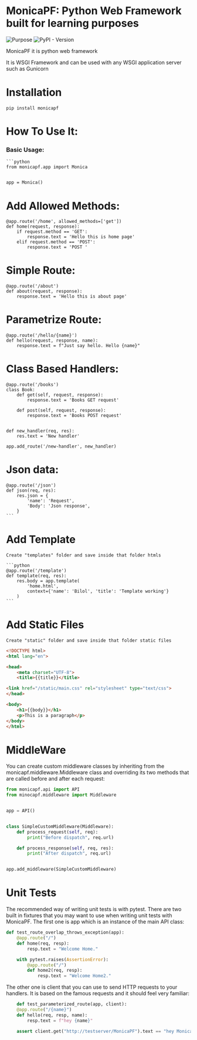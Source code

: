 # MonicaPF: Python Web Framework built for learning purposes


![Purpose](https://img.shields.io/badge/learning-green)
![PyPI - Version](https://img.shields.io/pypi/v/monicapf)


MonicaPF it is python web framework

It is WSGI Framework and can be used with any WSGI application server such as Gunicorn


# Installation
```shell
pip install monicapf
```

# How To Use It:


### Basic Usage:

    ```python
    from monicapf.app import Monica


    app = Monica()      


# Add Allowed Methods:
    @app.route('/home', allowed_methods=['get'])
    def home(request, response):
        if request.method == 'GET':
            response.text = 'Hello this is home page'
        elif request.method == 'POST':
            response.text = 'POST '


# Simple Route:
    @app.route('/about')
    def about(request, response):
        response.text = 'Hello this is about page'    
        

# Parametrize Route:
    @app.route('/hello/{name}')
    def hello(request, response, name):
        response.text = f"Just say hello. Hello {name}"    


# Class Based Handlers:
    @app.route('/books')
    class Book:
        def get(self, request, response):
            response.text = 'Books GET request'

        def post(self, request, response):
            response.text = 'Books POST request'


    def new_handler(req, res):
        res.text = 'New handler'

    app.add_route('/new-handler', new_handler)




# Json data:
    @app.route('/json')
    def json(req, res):
        res.json = {
            'name': 'Request',
            'Body': 'Json response',
        }
    ```

# Add Template
    Create "templates" folder and save inside that folder htmls

    ```python
    @app.route('/template')
    def template(req, res):
        res.body = app.template(
            'home.html',
            context={'name': 'Bilol', 'title': 'Template working'}
        ) 
    ```       

# Add Static Files
    Create "static" folder and save inside that folder static files

    
```html
<!DOCTYPE html>
<html lang="en">

<head>
    <meta charset="UTF-8">
    <title>{{title}}</title>

<link href="/static/main.css" rel="stylesheet" type="text/css">
</head>

<body>
    <h1>{{body}}</h1>
    <p>This is a paragraph</p>
</body>
</html>
```



# MiddleWare

You can create custom middleware classes by inheriting from the monicapf.middleware.Middleware class and overriding its two methods that are called before and after each request:

```python
from monicapf.api import API
from minocapf.middleware import Middleware


app = API()


class SimpleCustomMiddleware(Middleware):
    def process_request(self, req):
        print("Before dispatch", req.url)

    def process_response(self, req, res):
        print("After dispatch", req.url)


app.add_middleware(SimpleCustomMiddleware)
```


# Unit Tests

The recommended way of writing unit tests is with pytest. There are two built in fixtures that you may want to use when writing unit tests with MonicaPF. The first one is app which is an instance of the main API class:

```python
def test_route_overlap_throws_exception(app):
    @app.route("/")
    def home(req, resp):
        resp.text = "Welcome Home."

    with pytest.raises(AssertionError):
        @app.route("/")
        def home2(req, resp):
            resp.text = "Welcome Home2."
```

The other one is client that you can use to send HTTP requests to your handlers. It is based on the famous requests and it should feel very familiar:

```python
    def test_parameterized_route(app, client):
    @app.route("/{name}")
    def hello(req, resp, name):
        resp.text = f"hey {name}"

    assert client.get("http://testserver/MonicaPF").text == "hey MonicaPF"
```